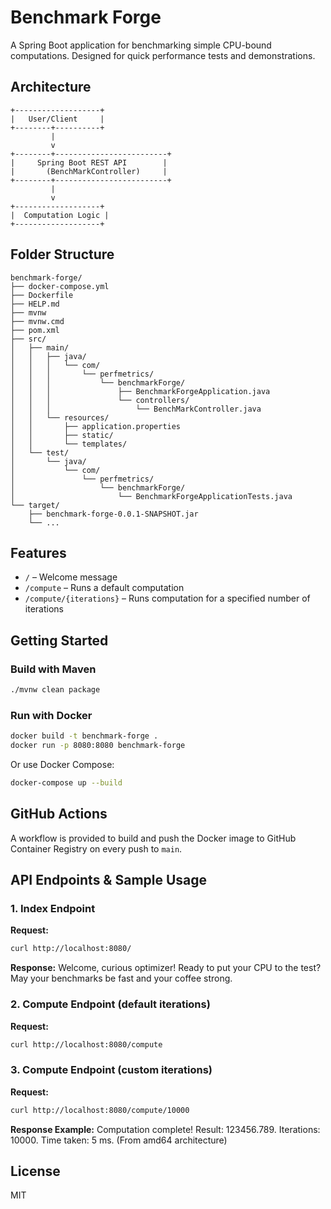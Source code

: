 # Benchmark Forge

A Spring Boot application for benchmarking simple CPU-bound computations. Designed for quick performance tests and demonstrations.

## Architecture

```
+-------------------+
|   User/Client     |
+--------+----------+
         |
         v
+--------+-------------------------+
|     Spring Boot REST API        |
|       (BenchMarkController)     |
+--------+-------------------------+
         |
         v
+-------------------+
|  Computation Logic |
+-------------------+
```

## Folder Structure
```
benchmark-forge/
├── docker-compose.yml
├── Dockerfile
├── HELP.md
├── mvnw
├── mvnw.cmd
├── pom.xml
├── src/
│   ├── main/
│   │   ├── java/
│   │   │   └── com/
│   │   │       └── perfmetrics/
│   │   │           └── benchmarkForge/
│   │   │               ├── BenchmarkForgeApplication.java
│   │   │               └── controllers/
│   │   │                   └── BenchMarkController.java
│   │   └── resources/
│   │       ├── application.properties
│   │       ├── static/
│   │       └── templates/
│   └── test/
│       └── java/
│           └── com/
│               └── perfmetrics/
│                   └── benchmarkForge/
│                       └── BenchmarkForgeApplicationTests.java
└── target/
    ├── benchmark-forge-0.0.1-SNAPSHOT.jar
    └── ...
```

## Features

- `/` – Welcome message  
- `/compute` – Runs a default computation  
- `/compute/{iterations}` – Runs computation for a specified number of iterations  

## Getting Started

### Build with Maven

```sh
./mvnw clean package
```

### Run with Docker

```sh
docker build -t benchmark-forge .
docker run -p 8080:8080 benchmark-forge
```

Or use Docker Compose:

```sh
docker-compose up --build
```

## GitHub Actions

A workflow is provided to build and push the Docker image to GitHub Container Registry on every push to `main`.

## API Endpoints & Sample Usage

### 1. Index Endpoint

**Request:**
```sh
curl http://localhost:8080/
```

**Response:**
Welcome, curious optimizer! Ready to put your CPU to the test? May your benchmarks be fast and your coffee strong.

### 2. Compute Endpoint (default iterations)

**Request:**
```sh
curl http://localhost:8080/compute
```

### 3. Compute Endpoint (custom iterations)

**Request:**
```sh
curl http://localhost:8080/compute/10000
```

**Response Example:**
Computation complete! Result: 123456.789. Iterations: 10000. Time taken: 5 ms. (From amd64 architecture)

## License

MIT
